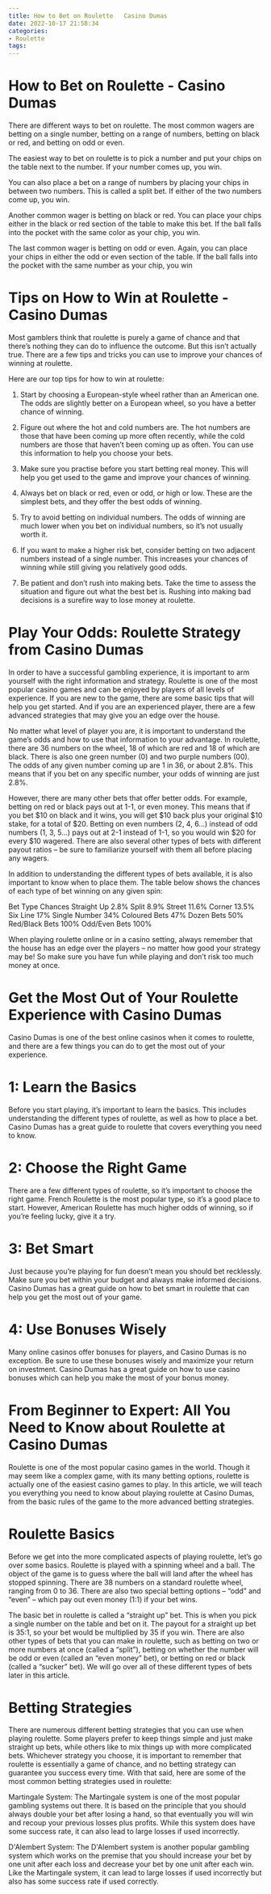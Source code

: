 ```yaml
---
title: How to Bet on Roulette   Casino Dumas
date: 2022-10-17 21:58:34
categories:
- Roulette
tags:
---
```



#  How to Bet on Roulette - Casino Dumas

There are different ways to bet on roulette. The most common wagers are betting on a single number, betting on a range of numbers, betting on black or red, and betting on odd or even.

The easiest way to bet on roulette is to pick a number and put your chips on the table next to the number. If your number comes up, you win.

You can also place a bet on a range of numbers by placing your chips in between two numbers. This is called a split bet. If either of the two numbers come up, you win.

Another common wager is betting on black or red. You can place your chips either in the black or red section of the table to make this bet. If the ball falls into the pocket with the same color as your chip, you win.

The last common wager is betting on odd or even. Again, you can place your chips in either the odd or even section of the table. If the ball falls into the pocket with the same number as your chip, you win

#  Tips on How to Win at Roulette - Casino Dumas

Most gamblers think that roulette is purely a game of chance and that there’s nothing they can do to influence the outcome. But this isn’t actually true. There are a few tips and tricks you can use to improve your chances of winning at roulette.

Here are our top tips for how to win at roulette:

1) Start by choosing a European-style wheel rather than an American one. The odds are slightly better on a European wheel, so you have a better chance of winning.

2) Figure out where the hot and cold numbers are. The hot numbers are those that have been coming up more often recently, while the cold numbers are those that haven’t been coming up as often. You can use this information to help you choose your bets.

3) Make sure you practise before you start betting real money. This will help you get used to the game and improve your chances of winning.

4) Always bet on black or red, even or odd, or high or low. These are the simplest bets, and they offer the best odds of winning.

5) Try to avoid betting on individual numbers. The odds of winning are much lower when you bet on individual numbers, so it’s not usually worth it.

6) If you want to make a higher risk bet, consider betting on two adjacent numbers instead of a single number. This increases your chances of winning while still giving you relatively good odds.

7) Be patient and don’t rush into making bets. Take the time to assess the situation and figure out what the best bet is. Rushing into making bad decisions is a surefire way to lose money at roulette.

#  Play Your Odds: Roulette Strategy from Casino Dumas 

In order to have a successful gambling experience, it is important to arm yourself with the right information and strategy. Roulette is one of the most popular casino games and can be enjoyed by players of all levels of experience. If you are new to the game, there are some basic tips that will help you get started. And if you are an experienced player, there are a few advanced strategies that may give you an edge over the house.

No matter what level of player you are, it is important to understand the game’s odds and how to use that information to your advantage. In roulette, there are 36 numbers on the wheel, 18 of which are red and 18 of which are black. There is also one green number (0) and two purple numbers (00). The odds of any given number coming up are 1 in 36, or about 2.8%. This means that if you bet on any specific number, your odds of winning are just 2.8%.

However, there are many other bets that offer better odds. For example, betting on red or black pays out at 1-1, or even money. This means that if you bet $10 on black and it wins, you will get $10 back plus your original $10 stake, for a total of $20. Betting on even numbers (2, 4, 6…) instead of odd numbers (1, 3, 5…) pays out at 2-1 instead of 1-1, so you would win $20 for every $10 wagered. There are also several other types of bets with different payout ratios – be sure to familiarize yourself with them all before placing any wagers.

In addition to understanding the different types of bets available, it is also important to know when to place them. The table below shows the chances of each type of bet winning on any given spin:

Bet Type Chances Straight Up 2.8% Split 8.9% Street 11.6% Corner 13.5% Six Line 17% Single Number  34% Coloured Bets 47% Dozen Bets 50% Red/Black Bets 100% Odd/Even Bets 100%


When playing roulette online or in a casino setting, always remember that the house has an edge over the players – no matter how good your strategy may be! So make sure you have fun while playing and don’t risk too much money at once.

#  Get the Most Out of Your Roulette Experience with Casino Dumas 

Casino Dumas is one of the best online casinos when it comes to roulette, and there are a few things you can do to get the most out of your experience.

# 1: Learn the Basics 
Before you start playing, it’s important to learn the basics. This includes understanding the different types of roulette, as well as how to place a bet. Casino Dumas has a great guide to roulette that covers everything you need to know.

# 2: Choose the Right Game 
There are a few different types of roulette, so it’s important to choose the right game. French Roulette is the most popular type, so it’s a good place to start. However, American Roulette has much higher odds of winning, so if you’re feeling lucky, give it a try.

# 3: Bet Smart 
Just because you’re playing for fun doesn’t mean you should bet recklessly. Make sure you bet within your budget and always make informed decisions. Casino Dumas has a great guide on how to bet smart in roulette that can help you get the most out of your game.

# 4: Use Bonuses Wisely 
Many online casinos offer bonuses for players, and Casino Dumas is no exception. Be sure to use these bonuses wisely and maximize your return on investment. Casino Dumas has a great guide on how to use casino bonuses which can help you make the most of your bonus money.

#  From Beginner to Expert: All You Need to Know about Roulette at Casino Dumas

Roulette is one of the most popular casino games in the world. Though it may seem like a complex game, with its many betting options, roulette is actually one of the easiest casino games to play. In this article, we will teach you everything you need to know about playing roulette at Casino Dumas, from the basic rules of the game to the more advanced betting strategies.

# Roulette Basics

Before we get into the more complicated aspects of playing roulette, let’s go over some basics. Roulette is played with a spinning wheel and a ball. The object of the game is to guess where the ball will land after the wheel has stopped spinning. There are 38 numbers on a standard roulette wheel, ranging from 0 to 36. There are also two special betting options – “odd” and “even” – which pay out even money (1:1) if your bet wins.

The basic bet in roulette is called a “straight up” bet. This is when you pick a single number on the table and bet on it. The payout for a straight up bet is 35:1, so your bet would be multiplied by 35 if you win. There are also other types of bets that you can make in roulette, such as betting on two or more numbers at once (called a “split”), betting on whether the number will be odd or even (called an “even money” bet), or betting on red or black (called a “sucker” bet). We will go over all of these different types of bets later in this article.

# Betting Strategies

There are numerous different betting strategies that you can use when playing roulette. Some players prefer to keep things simple and just make straight up bets, while others like to mix things up with more complicated bets. Whichever strategy you choose, it is important to remember that roulette is essentially a game of chance, and no betting strategy can guarantee you success every time. With that said, here are some of the most common betting strategies used in roulette:

Martingale System: The Martingale system is one of the most popular gambling systems out there. It is based on the principle that you should always double your bet after losing a hand, so that eventually you will win and recoup your previous losses plus profits. While this system does have some success rate, it can also lead to large losses if used incorrectly.

D'Alembert System: The D'Alembert system is another popular gambling system which works on the premise that you should increase your bet by one unit after each loss and decrease your bet by one unit after each win. Like the Martingale system, it can lead to large losses if used incorrectly but also has some success rate if used correctly.